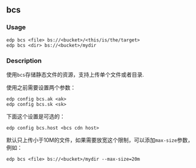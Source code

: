 bcs
---------
### Usage

    edp bcs <file> bs://<bucket>/<this/is/the/target>
    edp bcs <dir> bs://<bucket>/mydir

### Description

使用`bcs`存储静态文件的资源，支持上传单个文件或者目录.

使用之前需要设置两个参数：

    edp config bcs.ak <ak>
    edp config bcs.sk <sk>

下面这个设置是可选的：

    edp config bcs.host <bcs cdn host>

默认只上传小于10M的文件，如果需要放宽这个限制，可以添加`max-size`参数，例如：

    edp bcs <file> bs://<bucket>/mydir --max-size=20m
